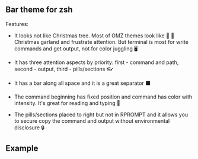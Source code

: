 ## Bar theme for zsh

Features:

* It looks not like Christmas tree. Most of OMZ themes look like 🎄 💈 Christmas garland and frustrate attention. But terminal is most for write commands and get output, not for color juggling 🖥 

* It has three attention aspects by priority: first - command and path, second - output, third - pills/sections 👓 

* It has a bar along all space and it is a great separator ⬛️ 

* The command beginning has fixed position and command has color with intensity. It's great for reading and typing 💚 

* The pills/sections placed to right but not in RPROMPT and it allows you to secure copy the command and output without environmental disclosure 🔒 

## Example

